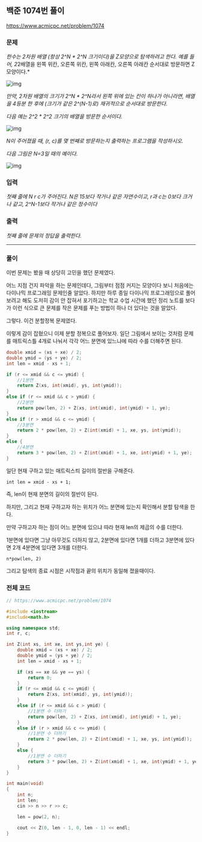 ## 백준 1074번 풀이

https://www.acmicpc.net/problem/1074

### 문제

*한수는 2차원 배열 (항상 2^N * 2^N 크기이다)을 Z모양으로 탐색하려고 한다. 예를 들어, 2*2배열을 왼쪽 위칸, 오른쪽 위칸, 왼쪽 아래칸, 오른쪽 아래칸 순서대로 방문하면 Z모양이다.*

![img](https://www.acmicpc.net/upload/201003/z1.JPG)

*만약, 2차원 배열의 크기가 2^N * 2^N라서 왼쪽 위에 있는 칸이 하나가 아니라면, 배열을 4등분 한 후에 (크기가 같은 2^(N-1)로) 재귀적으로 순서대로 방문한다.*

*다음 예는 2^2 * 2^2 크기의 배열을 방문한 순서이다.*

![img](https://www.acmicpc.net/upload/201003/z2.JPG)

*N이 주어졌을 때, (r, c)를 몇 번째로 방문하는지 출력하는 프로그램을 작성하시오.*

*다음 그림은 N=3일 때의 예이다.*

![img](https://www.acmicpc.net/upload/201003/z3.JPG)



### 입력

*첫째 줄에 N r c가 주어진다. N은 15보다 작거나 같은 자연수이고, r과 c는 0보다 크거나 같고, 2^N-1보다 작거나 같은 정수이다*

### 출력

*첫째 줄에 문제의 정답을 출력한다.*

***



### 풀이

이번 문제는 봤을 때 상당히 고민을 했던 문제였다.

어느 지점 건지 파악을 하는 문제인데다, 그림부터 점점 커지는 모양이다 보니 처음에는 다이나믹 프로그래밍 문제인줄 알았다. 하지만 하루 종일 다이나믹 프로그래밍으로 풀어보려고 해도 도저히 감이 안 잡혀서 포기하고는 학교 수업 시간에 했던 정리 노트를 보다가 이런 식으로 큰 문제를 작은 문제를 푸는 방법이 하나 더 있다는 것을 알았다.



그렇다. 이건 분할정복 문제였다.

이렇게 감이 잡혔으니 이제 분할 정복으로 풀어보자. 일단  그림에서 보이는 것처럼 문제를 매트릭스틀 4개로 나눠서 각각 어느 분면에 있느냐에 따라 수를 더해주면 된다.

```c++
double xmid = (xs + xe) / 2;
double ymid = (ys + ye) / 2;
int len = xmid - xs + 1;

if (r <= xmid && c <= ymid) {
    //1분면
	return Z(xs, int(xmid), ys, int(ymid));
}
else if (r <= xmid && c > ymid) {
	//2분면
	return pow(len, 2) + Z(xs, int(xmid), int(ymid) + 1, ye);
}
else if (r > xmid && c <= ymid) {
	//3분면
	return 2 * pow(len, 2) + Z(int(xmid) + 1, xe, ys, int(ymid));
}
else {
	//4분면
	return 3 * pow(len, 2) + Z(int(xmid) + 1, xe, int(ymid) + 1, ye);
}
```

일단 현재 구하고 있는 매트릭스틔 길이의 절반을 구해준다.

`int len = xmid - xs + 1;`

즉, len이 현재 분면의 길이의 절반이 된다.

하지만, 그리고 현재 구하고자 하는 위치가 어느 분면에 있는지 확인해서 분할 탐색을 한다.

만약 구하고자 하는 점이 어느 분면에 있으냐 따라 현재 len의 제곱의 수를 더한다.

1분면에 있다면 그냥 아무것도 더하지 않고, 2분면에 있다면 1개를 더하고 3분면에 있다면 2개 4분면에 있다면 3개를 더한다.

`n*pow(len, 2)`



그리고 탐색의 종료 시점은 시작점과 끝의 위치가 동일해 졌을때이다.

 



### 전체 코드

```c++
// https://www.acmicpc.net/problem/1074

#include <iostream>
#include<math.h>

using namespace std;
int r, c;

int Z(int xs, int xe, int ys,int ye) {
	double xmid = (xs + xe) / 2;
	double ymid = (ys + ye) / 2;
	int len = xmid - xs + 1;

	if (xs == xe && ye == ys) {
		return 0;
	}
	if (r <= xmid && c <= ymid) {
		return Z(xs, int(xmid), ys, int(ymid));
	}
	else if (r <= xmid && c > ymid) {
		//1분면 수 더하기
		return pow(len, 2) + Z(xs, int(xmid), int(ymid) + 1, ye);
	}
	else if (r > xmid && c <= ymid) {
		//1분면 수 더하기
		return 2 * pow(len, 2) + Z(int(xmid) + 1, xe, ys, int(ymid));
	}
	else {
		//1분면 수 더하기
		return 3 * pow(len, 2) + Z(int(xmid) + 1, xe, int(ymid) + 1, ye);
	}
}

int main(void)
{
	int n;
	int len;
	cin >> n >> r >> c;

	len = pow(2, n);

	cout << Z(0, len - 1, 0, len - 1) << endl;
}
```

